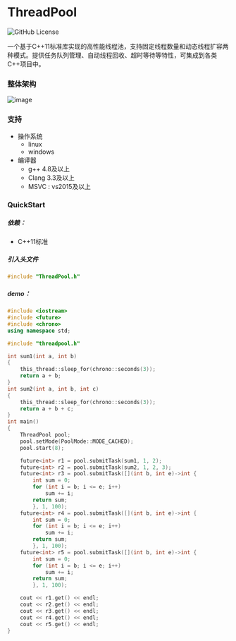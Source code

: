 # ThreadPool
![GitHub License](https://img.shields.io/github/license/xykCs/ThreadPool)

一个基于C++11标准库实现的高性能线程池，支持固定线程数量和动态线程扩容两种模式。提供任务队列管理、自动线程回收、超时等待等特性，可集成到各类C++项目中。
### 整体架构
![image](https://github.com/user-attachments/assets/40297838-98b7-4e18-b8ea-f92d43b9ab1a)
### 支持
- 操作系统
    - linux
    - windows
 - 编译器
     - g++ 4.8及以上
     - Clang 3.3及以上
     - MSVC : vs2015及以上
### QuickStart
##### 依赖：
- C++11标准
##### 引入头文件
```cpp
#include "ThreadPool.h"
```
##### demo：
```cpp
#include <iostream>
#include <future>
#include <chrono>
using namespace std;

#include "threadpool.h"

int sum1(int a, int b)
{
    this_thread::sleep_for(chrono::seconds(3));
    return a + b;
}
int sum2(int a, int b, int c)
{
    this_thread::sleep_for(chrono::seconds(3));
    return a + b + c;
}
int main()
{
    ThreadPool pool;
    pool.setMode(PoolMode::MODE_CACHED);
    pool.start(8);

    future<int> r1 = pool.submitTask(sum1, 1, 2);
    future<int> r2 = pool.submitTask(sum2, 1, 2, 3);
    future<int> r3 = pool.submitTask([](int b, int e)->int {
        int sum = 0;
        for (int i = b; i <= e; i++)
            sum += i;
        return sum;
        }, 1, 100);
    future<int> r4 = pool.submitTask([](int b, int e)->int {
        int sum = 0;
        for (int i = b; i <= e; i++)
            sum += i;
        return sum;
        }, 1, 100);
    future<int> r5 = pool.submitTask([](int b, int e)->int {
        int sum = 0;
        for (int i = b; i <= e; i++)
            sum += i;
        return sum;
        }, 1, 100);

    cout << r1.get() << endl;
    cout << r2.get() << endl;
    cout << r3.get() << endl;
    cout << r4.get() << endl;
    cout << r5.get() << endl;
}
```





